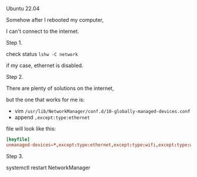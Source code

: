 Ubuntu 22.04

Somehow after I rebooted my computer, 

I can't connect to the internet.


Step 1.

check status `lshw -C network`

if my case, ethernet is disabled.

Step 2.

There are plenty of solutions on the internet,

but the one that works for me is:

* vim `/usr/lib/NetworkManager/conf.d/10-globally-managed-devices.conf`
* append `,except:type:ethernet`

file will look like this:

```conf
[keyfile]
unmanaged-devices=*,except:type:ethernet,except:type:wifi,except:type:wwan
```


Step 3.

systemctl restart NetworkManager
